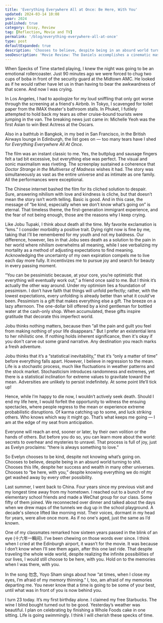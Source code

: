 ```yaml
---
title: 'Everything Everywhere All at Once: Be Here, With You'
updated: 2024-03-14 10:08
year: 2024
published: true
category: Essay, Review
tag: [Reflection, Movie and TV]
permalink: '/blog/everything-everywhere-all-at-once'
type: post
defaultExpanded: true
description: 'Chooses to believe, despite being in an absurd world turning to shit. Chooses this life, despite her success and wealth in many other universes. Chooses to "be here, with you," despite knowing everything we do might get washed away by every other possibility.'
seoDescription: 'Movie Review: The Daniels accomplishes a cinematic masterpiece with Everything Everywhere All at Once, one that encompasses the first-generation immigrant experience, the fear of not being enough, and the maternal instinct to never give up, and a world that is as vast as the entire universe or as intimate as one family.'
---
```


When Specks of Time started playing, I knew the night was going to be an emotional rollercoaster. Just 90 minutes ago we were forced to chug two cups of boba in front of the security guard at the Midtown AMC. He looked as if he would rather have let us in than having to bear the awkwardness of that scene. And now I was crying.

In Los Angeles, I had to apologize for my loud sniffling that only got worse through the screening at a friend's Airbnb. In Tokyo, I scavenged for toilet paper from the IMAX theater's bathroom stalls. In Phuket, I futilely attempted to hold back my tears as other cruise-bound tourists were jumping in the van. The breaking news just came in: Michelle Yeoh was the first Asian to win Best Actress at the Oscars.

Also in a bathtub in Bangkok, in my bed in San Francisco, in the British Airways lounge in Edinburgh, the list goes on — too many tears have I shed for _Everything Everywhere All At Once_.

The film was an instant classic to me. Yes, the buttplug and sausage fingers felt a tad bit excessive, but everything else was perfect. The visual and sonic maximalism was riveting. The screenplay sustained a coherence that _Doctor Strange in the Multiverse of Madness_ wishes it had. The story was simultaneously as vast as the entire universe and as intimate as one family. All the performances were exceptional.

The Chinese internet bashed the film for its cliched solution to despair. Sure, answering nihilism with love and kindness is cliche, but that doesn’t mean the story isn’t worth telling. Basic is good. And in this case, the message of “be kind, especially when we don’t know what’s going on” is eternal. That timeless theme, the first-generation immigrant experience, and the fear of not being enough, those are the reasons why I keep crying.

Like Jobu Tupaki, I think about death all the time. My favorite exclamation is “kms.” I consider morbidity a positive trait. Dying right now is fine by me, taking that I’ll be remembered for my youth and not my baldness. Our difference, however, lies in that Jobu sees death as a solution to the pain in her world where nihilism overwhelms all meaning, while I see verbalizing my mortality as a method of adjusting expectations to find meaning. Acknowledging the uncertainty of my own expiration compels me to live each day more fully. It incentivizes me to pursue joy and search for beauty in every passing moment.

“You can be pessimistic because, at your core, you’re optimistic that everything will eventually work out,” a friend once said to me. But I think it’s actually the other way around. Under my optimism lies a foundation of pessimism. I don’t have faith that things will unfold perfectly; rather, with the lowest expectations, every unfolding is already better than what it could’ve been. Pessimism is a gift that makes everything else a gift. The breeze on a lazy afternoon. The one-dollar bill offered by a kind gentleman for bottled water at the cash-only shop. When accumulated, these gifts inspire gratitude that decorate this imperfect world.

Jobu thinks nothing matters, because then “all the pain and guilt you feel from making nothing of your life disappears.” But I prefer an existential lens to her nihilistic one. If nothing holds inherent significance, then it's okay if you don't carve out some grand narrative. Any destination you reach marks a fresh adventure.

Jobu thinks that it’s a “statistical inevitability,” that it’s “only a matter of time” before everything falls apart. However, I believe in regression to the mean. Life is a stochastic process, much like fluctuations in weather patterns and the stock market. Stochasticism introduces randomness and extremes, yet there is a statistical inclination for extreme values to gravitate toward the mean. Adversities are unlikely to persist indefinitely. At some point life’ll tick up!

Hence, while I’m happy to die now, I wouldn’t actively seek death. Should I end my life here, I would forfeit the opportunity to witness the ensuing spectacles, where people regress to the mean or experience extreme probabilistic disruptions. Of karma catching up to some, and luck striking others. Who knows which way it might go. That’s what keeps me going — I am at the edge of my seat from anticipation.

Everyone will reach an end, sooner or later, by their own volition or the hands of others. But before you do so, you can learn more about the world: secrets to overhear and mysteries to unravel. That process is full of joy, just as Evelyn proclaims: “there is always something to love.”

So Evelyn chooses to be kind, despite not knowing what’s going on. Chooses to believe, despite being in an absurd world turning to shit. Chooses this life, despite her success and wealth in many other universes. Chooses to “be here, with you,” despite knowing everything we do might get washed away by every other possibility.

Last summer, I went back to China. Four years since my previous visit and my longest time away from my hometown. I reached out to a bunch of my elementary school friends and made a WeChat group for our class. Some fifty of them joined. We reconnected over dinner and talked about the days when we drew maps of the tunnels we dug up in the school playground. A decade's silence lifted like morning mist. Their voices, dormant in my head for years, were alive once more. As if no one's aged, just the same as I’d known.

One of my classmates remarked how sixteen years passed in the blink of an eye (十六年一瞬间). I’ve been chewing on those words ever since. I think when I cried at the Edinburgh airport, it wasn’t for the movie. It was because I don’t know when I’ll see them again, after this one last ride. That despite traveling the whole wide world, despite realizing the infinite possibilities of our lives, I would still choose to be here, with you. Hold on to the memories when I was there, with you.

In the song 勿念, Yoyo Sham sings about how “at times, when I close my eyes, I’m afraid of my memory thinning.” I, too, am afraid of my memories departing me. You never know that a time is going to be some of your best, until what was in front of you is now behind you.

I turn 23 today. It’s my first birthday alone. I claimed my free Starbucks. The wine I blind bought turned out to be good. Yesterday’s weather was beautiful. I plan on celebrating by finishing a Whole Foods cake in one sitting. Life is going swimmingly. I think I will cherish these specks of time.
